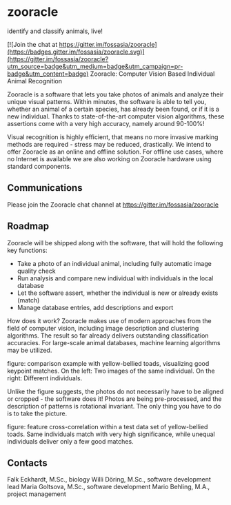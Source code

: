 # zooracle

identify and classify animals, live!

[![Join the chat at https://gitter.im/fossasia/zooracle](https://badges.gitter.im/fossasia/zooracle.svg)](https://gitter.im/fossasia/zooracle?utm_source=badge&utm_medium=badge&utm_campaign=pr-badge&utm_content=badge)
Zooracle: Computer Vision Based Individual Animal Recognition

Zooracle is a software that lets you take photos of animals and analyze their unique visual patterns. Within minutes, the software is able to tell you, whether an animal of a certain species, has already been found, or if it is a new individual. Thanks to state-of-the-art computer vision algorithms, these assertions come with a very high accuracy, namely around 90-100%!
 
Visual recognition is highly efficient, that means no more invasive marking methods are required - stress may be reduced, drastically. We intend to offer Zooracle as an online and offline solution. For offline use cases, where no Internet is available we are also working on Zooracle hardware using standard components.

## Communications

Please join the Zooracle chat channel at https://gitter.im/fossasia/zooracle

## Roadmap

Zooracle will be shipped along with the software, that will hold the following key functions:
* Take a photo of an individual animal, including fully automatic image quality check
* Run analysis and compare new individual with individuals in the local database
* Let the software assert, whether the individual is new or already exists (match)
* Manage database entries, add descriptions and export

How does it work? Zooracle makes use of modern approaches from the field of computer vision, including image description and clustering algorithms. The result so far already delivers outstanding classification accuracies. For large-scale animal databases, machine learning algorithms may be utilized.

figure: comparison example with yellow-bellied toads, visualizing good keypoint matches. On the left: Two images of the same individual. On the right: Different individuals.

Unlike the figure suggests, the photos do not necessarily have to be aligned or cropped - the software does it! Photos are being pre-processed, and the description of patterns is rotational invariant. The only thing you have to do is to take the picture.

figure: feature cross-correlation within a test data set of yellow-bellied toads. Same individuals match with very high significance, while unequal individuals deliver only a few good matches.

## Contacts
Falk Eckhardt, M.Sc., biology 
Willi Döring, M.Sc., software development lead 
Maria Goltsova, M.Sc., software development
Mario Behling, M.A., project management

